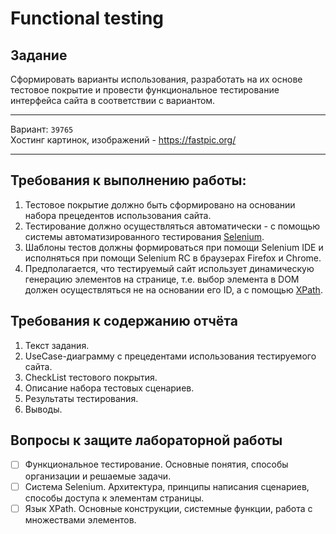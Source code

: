 # Functional testing

## Задание

Сформировать варианты использования, разработать на их основе тестовое покрытие
и провести функциональное тестирование интерфейса сайта в соответствии с
вариантом.

---

Вариант: `39765`  
Хостинг картинок, изображений - https://fastpic.org/

---

## Требования к выполнению работы:

1. Тестовое покрытие должно быть сформировано на основании набора прецедентов
   использования сайта.
1. Тестирование должно осуществляться автоматически - с помощью системы
   автоматизированного тестирования [Selenium](http://docs.seleniumhq.org/).
1. Шаблоны тестов должны формироваться при помощи Selenium IDE и исполняться при
   помощи Selenium RC в браузерах Firefox и Chrome.
1. Предполагается, что тестируемый сайт использует динамическую генерацию
   элементов на странице, т.е. выбор элемента в DOM должен осуществляться не на
   основании его ID, а с помощью [XPath](http://ru.wikipedia.org/wiki/XPath).

## Требования к содержанию отчёта

1. Текст задания.
1. UseCase-диаграмму с прецедентами использования тестируемого сайта.
1. CheckList тестового покрытия.
1. Описание набора тестовых сценариев.
1. Результаты тестирования.
1. Выводы.

## Вопросы к защите лабораторной работы

- [ ] Функциональное тестирование. Основные понятия, способы организации и
      решаемые задачи.
- [ ] Система Selenium. Архитектура, принципы написания сценариев, способы
      доступа к элементам страницы.
- [ ] Язык XPath. Основные конструкции, системные функции, работа с множествами
      элементов.
